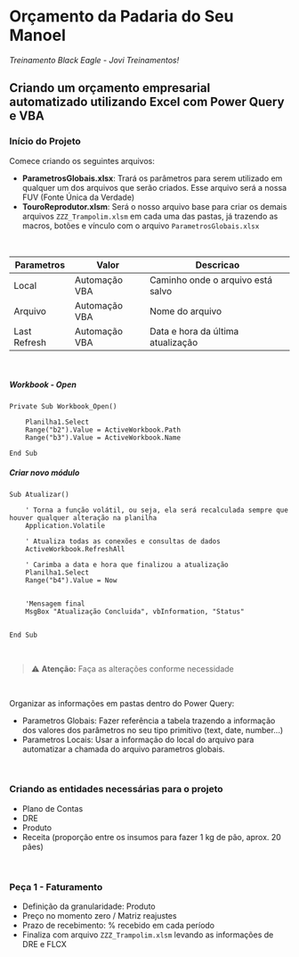 # Orçamento da Padaria do Seu Manoel
*Treinamento Black Eagle - Jovi Treinamentos!*

## Criando um orçamento empresarial automatizado utilizando Excel com Power Query e VBA

### Início do Projeto

Comece criando os seguintes arquivos:
- **ParametrosGlobais.xlsx**: Trará os parâmetros para serem utilizado em qualquer um dos arquivos que serão criados. Esse arquivo será a nossa FUV (Fonte Única da Verdade)
- **TouroReprodutor.xlsm**: Será o nosso arquivo base para criar os demais arquivos `ZZZ_Trampolim.xlsm` em cada uma das pastas, já trazendo as macros, botões e vínculo com o arquivo `ParametrosGlobais.xlsx`

<br>

| Parametros | Valor | Descricao
| ----------- | ----------- | ----------- | 
| Local | Automação VBA | Caminho onde o arquivo está salvo
| Arquivo | Automação VBA | Nome do arquivo
| Last Refresh | Automação VBA | Data e hora da última atualização

<br>

##### Workbook - Open
```
Private Sub Workbook_Open()

    Planilha1.Select
    Range("b2").Value = ActiveWorkbook.Path
    Range("b3").Value = ActiveWorkbook.Name

End Sub
```


##### Criar novo módulo
```
Sub Atualizar()

    ' Torna a função volátil, ou seja, ela será recalculada sempre que houver qualquer alteração na planilha
    Application.Volatile
    
    ' Atualiza todas as conexões e consultas de dados
    ActiveWorkbook.RefreshAll
    
    ' Carimba a data e hora que finalizou a atualização
    Planilha1.Select
    Range("b4").Value = Now

    
    'Mensagem final
    MsgBox "Atualização Concluida", vbInformation, "Status"


End Sub
```
<br>

> :warning: **Atenção:** Faça as alterações conforme necessidade

<br>

Organizar as informações em pastas dentro do Power Query:
- Parametros Globais: Fazer referência a tabela trazendo a informação dos valores dos parâmetros no seu tipo primitivo (text, date, number...)
- Parametros Locais: Usar a informação do local do arquivo para automatizar a chamada do arquivo parametros globais.

<br>

### Criando as entidades necessárias para o projeto
- Plano de Contas
- DRE
- Produto
- Receita (proporção entre os insumos para fazer 1 kg de pão, aprox. 20 pães)

<br>

### Peça 1 - Faturamento
- Definição da granularidade: Produto
- Preço no momento zero / Matriz reajustes
- Prazo de recebimento: % recebido em cada período
- Finaliza com arquivo `ZZZ_Trampolim.xlsm` levando as informações de DRE e FLCX
